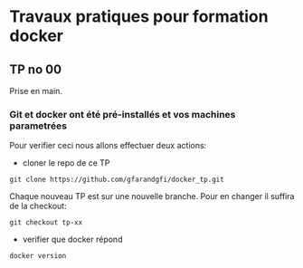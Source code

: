 # Travaux pratiques pour formation docker

## TP no 00
Prise en main.

### Git et docker ont été pré-installés et vos machines parametrées

Pour verifier ceci nous allons effectuer deux actions:
  
  - cloner le repo de ce TP
  ```
  git clone https://github.com/gfarandgfi/docker_tp.git
  ```

Chaque nouveau TP est sur une nouvelle branche. Pour en changer il suffira de la checkout:
```
git checkout tp-xx
```

  - verifier que docker répond
  ```
  docker version
  ```